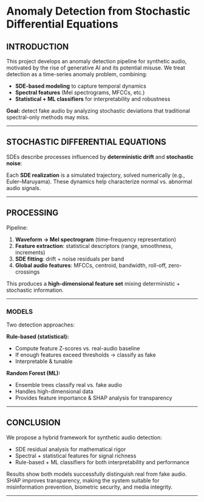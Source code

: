 # Anomaly Detection from Stochastic Differential Equations  

## INTRODUCTION  
This project develops an anomaly detection pipeline for synthetic audio, motivated by the rise of generative AI and its potential misuse. We treat detection as a time-series anomaly problem, combining:  
- **SDE-based modeling** to capture temporal dynamics  
- **Spectral features** (Mel spectrograms, MFCCs, etc.)  
- **Statistical + ML classifiers** for interpretability and robustness  

**Goal:** detect fake audio by analyzing stochastic deviations that traditional spectral-only methods may miss.  

---

## STOCHASTIC DIFFERENTIAL EQUATIONS  
SDEs describe processes influenced by **deterministic drift** and **stochastic noise**:  

Each **SDE realization** is a simulated trajectory, solved numerically (e.g., Euler–Maruyama). These dynamics help characterize normal vs. abnormal audio signals.  

---

## PROCESSING  
Pipeline:  
1. **Waveform → Mel spectrogram** (time–frequency representation)  
2. **Feature extraction**: statistical descriptors (range, smoothness, increments)  
3. **SDE fitting**: drift + noise residuals per band  
4. **Global audio features**: MFCCs, centroid, bandwidth, roll-off, zero-crossings  

This produces a **high-dimensional feature set** mixing deterministic + stochastic information.  

---

### MODELS  
Two detection approaches:  

**Rule-based (statistical):**  
- Compute feature Z-scores vs. real-audio baseline  
- If enough features exceed thresholds → classify as fake  
- Interpretable & tunable  

**Random Forest (ML):**  
- Ensemble trees classify real vs. fake audio  
- Handles high-dimensional data  
- Provides feature importance & SHAP analysis for transparency  

---

## CONCLUSION  
We propose a hybrid framework for synthetic audio detection:  
- SDE residual analysis for mathematical rigor  
- Spectral + statistical features for signal richness  
- Rule-based + ML classifiers for both interpretability and performance  

Results show both models successfully distinguish real from fake audio. SHAP improves transparency, making the system suitable for misinformation prevention, biometric security, and media integrity.  

---
